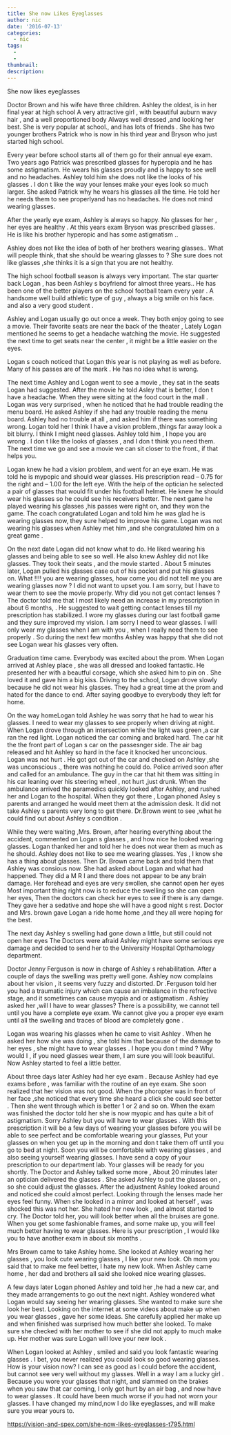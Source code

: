 ```yaml
---
title: She now Likes Eyeglasses
author: nic
date: '2016-07-13'
categories:
  - nic
tags:
  - 
  - 
thumbnail: 
description: 
---
```


She now likes eyeglasses


Doctor Brown and his wife have three children.
Ashley the oldest, is  in her final year at high school
A  very attractive girl , with beautiful auburn  wavy hair , and  a well proportioned body
Always well dressed ,and looking her best.
She is very  popular at school., and has lots of friends .
She has two younger brothers Patrick who is now in his third year and Bryson who just started high school.

Every year before school starts all of them go for their annual eye exam.
Two years ago Patrick was prescribed glasses for hyperopia and he has some astigmatism.
He wears his glasses proudly and is happy to see well and no headaches.
Ashley told him she does not like the looks of his glasses .
I don t like the way  your  lenses make your  eyes look so much larger.
She  asked Patrick why he wears his glasses all the time.
He told her  he needs them to see properlyand has no headaches. 
He does not mind wearing glasses.

After the yearly eye exam, Ashley is always so happy. 
No glasses for her , her eyes are healthy  .
At this years exam Bryson was prescribed glasses.
He is like his brother hyperopic and has some astigmatism ..

Ashley does not like the idea of both of her brothers wearing glasses..
What will people think, that she should be wearing glasses to ?
She sure does not like glasses ,she thinks it is a sign that you are not healthy.

The high school football season is always very important.
The star quarter back Logan , has been  Ashley s boyfriend for almost three years..
He has been one of the better players on the school football team every year . 
A  handsome well build athletic type of guy , always a big smile on his face.
and  also a very good student .

Ashley and Logan usually go out once a week.
They both enjoy  going to see a movie.
Their favorite seats are near the back of the theater , 
Lately Logan mentioned he seems to get a headache watching the movie.
He suggested the next time to get seats near the center , it might be a little  easier on the eyes.

Logan s coach noticed that Logan  this year is not playing as well as before.
Many  of his passes are  of the mark .
He has no idea what is wrong.

The next time Ashley and Logan went to see a movie , they  sat in the seats Logan had suggested.
After the movie he told Asley that is better, I don t  have a headache.
When they were sitting at the food court in the mall .
Logan was very surprised , when  he noticed that  he had trouble reading the menu board.
He asked Ashley if she had any trouble reading the menu board.
Ashley had no trouble at all , and asked him if there was something wrong.
Logan told her I think I have a vision problem.,things far away look a  bit blurry.
I think I might need  glasses.
Ashley told him , I hope you are wrong .
I don t like the looks of glasses , and  I don t think you need them.
The next time we go and see a movie we can sit closer to the front., if that helps you.

Logan knew he had a vision problem, and went for an eye exam.
He was told he is mypopic and should wear glasses.
His prescription read – 0.75 for the right and – 1.00 for the left eye.
With the help of the optician he selected a pair of glasses that would fit under his football helmet.
He knew he should  wear his glasses so he could see his receivers better.
The next game he played wearing his glasses ,his passes were right on, and they won the game.
The coach congratulated Logan  and told him he was glad he is wearing  glasses now, they sure helped to  improve his game.
Logan was not wearing his glasses when Ashley met him ,and she congratulated him on a  great game .


On the next date Logan did not know what to do.
He liked wearing his glasses and being able to see so well.
He  also knew Ashley did not like glasses.
They took their seats , and the movie started .
About 5 minutes later, Logan   pulled his glasses  case  out of his pocket and put his glasses  on.
What !!!! you are wearing glasses, how come you did not tell me you are wearing glasses now ?
I did not want to upset you.
I am sorry, but I have to wear them  to see the movie properly.
Why did you not get contact lenses ?
The doctor told me that I most likely need an increase in my prescription in about 6 months, . 
He suggested  to wait getting contact lenses till my prescription has stabilized.
I wore my glasses during our last football game and they sure improved my vision.
I am sorry I need to wear glasses. 
I will only wear my glasses when I am with you , when I really need  them to see properly .
So during the next few months Ashley was happy that she did not see Logan wear his glasses very often.

Graduation time came.
Everybody was excited about the prom.
When Logan arrived at Ashley place , she was all dressed and looked fantastic.
He presented her with a beautful corsage, which she asked him to pin  on .
She loved it and gave him a big kiss.
Driving to the school, Logan drove slowly because  he did not wear his glasses.
They had a great time at the prom and hated for the dance to end.
After saying goodbye to everybody they left for home.

On the way homeLogan told Ashley he was sorry  that he had to wear his glasses.
I need to wear my glasses to see properly when  driving at night.
When Logan  drove  through an  intersection while the light was green ,a car ran the red light.
Logan noticed the car coming and  braked hard.
The car  hit the the front part of Logan s car on the passesnger side.
The air bag released and hit Ashley so hard in the face it knocked her unconcious.
Logan was not hurt  .
He got  got out of the car and checked on Ashley ,she was unconscious ., there was nothing he could do.
Police arrived soon after and  called for an ambulance.
The guy in the car that hit them  was sitting in his car leaning over his steering wheel ,
not hurt ,just drunk.
When the ambulance arrived the paramedics  quickly looked after Ashley, and rushed her and Logan to the hospital.
When they got there , Logan  phoned Asley s parents and arranged he would meet them at the admission desk.
It did not take Ashley s parents very long to get there.
Dr.Brown went to see ,what he could find out about Ashley s condition .

While they were waiting ,Mrs. Brown, after hearing everything about the accident, commented on Logan s glasses , and how nice he looked wearing glasses.
Logan thanked her and told her he does not wear them as much as he should. 
Ashley  does not like to see me wearing  glasses.
Yes , I know she has a thing about glasses.
Then Dr. Brown came back and told them that Ashley was consious now.
She had asked about Logan and what had happened.
They did a M R I and there does not appear to be any brain damage.
Her forehead and eyes are very swollen, she cannot open her eyes 
Most important thing right now is  to reduce the swelling so she can open her eyes,
Then the doctors can check her eyes  to see if there is any damge.
They gave her a sedative and hope she will have a good night s rest.
Doctor and Mrs. brown gave Logan a ride home home ,and they all were  hoping for the best.

The next day Ashley s swelling had gone down a little, but still could not open her eyes
The Doctors were afraid   Ashley might have some serious eye damage
and  decided to send her  to the University Hospital Opthamology department.

Doctor Jenny Ferguson is now in charge of Ashley s rehabilitation.
After a couple of days  the swelling was  pretty well gone.
Ashley now  complains about her  vision , it seems very fuzzy and distorted.
Dr .Ferguson told her you had a traumatic  injury which can cause an imbalance  in the refrective stage, and it sometimes can cause  myopia and or astigmatism .
Ashley asked her ,will I have to wear glasses?
There is a possibility, we cannot tell until you have a complete eye exam.
We cannot give you a proper eye exam until all the swelling and  traces of blood are  completely gone .

Logan was wearing his glasses  when he  came to visit Ashley .
When he asked her how she was doing , she told him that because of the damage to her eyes ,
she might have to wear glasses .
I hope you don t mind ?
Why would I , if you need glasses wear them, I am sure you will look beautiful.
Now Ashley started to feel a little  better.

About three days later Ashley had her eye exam .
Because Ashley had  eye exams before ,  was familiar with the routine of an eye exam.
She soon realized that her vision was not good.
When the phoropter was in front of her face ,she noticed that  every time she heard  a click she could see better .
Then she went through which is better  1 or 2 and so on.
When the exam was finished the doctor told her she is now myopic and has quite a bit of astigmatism.
Sorry Ashley but you will have to wear glasses .
With this prescription it will be a few days  of wearing your glasses before you will be able  to see perfect and  be comfortable wearing your glasses,
Put your glasses on when you get up in the morning and don t take them off until you go to bed at night.
Soon you will be comfortable with wearing glasses , and also  seeing  yourself wearing glasses.
I have send a copy of your prescription to our department lab.
Your  glasses will be ready for you shortly.
The Doctor and Ashley talked some more ,
About 20 minutes later an optician delivered the glasses .
She asked Ashley to put the glasses on , so she could adjust the glasses.
After the adjustnent  Ashley  looked around and  noticed  she could almost perfect.
Looking through the lenses made her eyes feel funny.
When she looked in a mirror and looked at herself , was shocked this was not her.
She hated her new look , and almost started to cry.
The Doctor told her, you will look better when all the bruises are gone.
When you get some fashionable frames, and some make up,  you will  feel much better having to wear glasses.
Here is your prescription , I would like you to have another exam in about  six months .

Mrs Brown came to take Ashley home.
She looked at Ashley wearing her glasses , you look cute wearing glasses , I like your new look.
Oh mom you said that to make me feel better, I hate my new look.
When Ashley came home , her dad and brothers all said she looked nice wearing glasses.

 A few days later Logan phoned Ashley and told her ,he had a new car, and they made arrangements  to go out the next  night.
Ashley wondered what Logan would say seeing her wearing glasses.
She wanted to  make sure she look her best.
Looking on  the internet  at some videos about make up when you wear glasses , gave her some ideas.
She carefully applied her make up and when finished was surprised how much better  she looked.
To make sure she checked with her mother to see if she did not apply to much make up.
Her mother was sure Logan will love your new look .

When Logan  looked at  Ashley , smiled and said you look fantastic wearing glasses .
I bet, you never realized you could look so good wearing glasses.
How is your vision now? 
I can see as good as I could before the accident, but cannot see very well without my glasses.
Well in a way I am a lucky girl .
Because you wore your glasses that night, and slammed on the brakes when you saw that car coming,
I only got hurt by an air bag , and now have to wear glasses .
It could have been much worse if you had not worn your glasses.
I have changed my mind,now  I do like eyeglasses, and will  make sure you wear yours to.

https://vision-and-spex.com/she-now-likes-eyeglasses-t795.html
